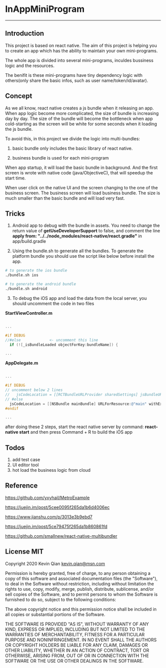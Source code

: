 # InAppMiniProgram

------------------------

## Introduction

This project is based on react native. The aim of this project is helping you to create an app which has the ability to maintain your own mini-programs.

The whole app is divided into several mini-programs, inculdes bussiness logic and the resources.

The benifit is these mini-programs have tiny dependency logic with others(only share the basic infos, such as user name/token/id/avatar). 


## Concept

As we all know, react native creates a js bundle when it releasing an app. When app logic become more complicated, the size of bundle is increasing day by day. The size of the bundle will become the bottleneck when app cold-starting as the screen will be white for some seconds when it loading the js bundle.

To avoid this, in this project we divide the logic into multi-bundles: 

 1. basic bundle only includes the basic library of react native. 

 2. business bundle is used for each mini-program

When app startup, it will load the basic bundle in background. And the first screen is wrote with native code (java/ObjectiveC), that will speedup the start time.

When user click on the native UI and the screen changing to the one of the business screen. The business screen will load business bundle. The size is much smaller than the basic bundle and will load very fast.

## Tricks

1. Android app to debug with the bundle in assets. You need to change the return value of **getUseDeveloperSupport** to false, and comment the line **apply from: "../../node_modules/react-native/react.gradle"** in app/build.gradle

2. Using the bundle.sh to generate all the bundles. To generate the platform bundle you should use the script like below before install the app.

```bash
# to generate the ios bundle
./bundle.sh ios

# to generate the android bundle
./bundle.sh android

```

3. To debug the iOS app and load the data from the local server, you should uncomment the code in two files

**StartViewController.m**

```objective-c

...

#if DEBUG
//#else             <- uncomment this line
  if (![_isBundleLoaded objectForKey:bundleName]) {

...

```

**AppDelegate.m**

```objective-c

...

#if DEBUG
// uncomment below 2 lines
//   jsCodeLocation = [[RCTBundleURLProvider sharedSettings] jsBundleURLForBundleRoot:@"index" fallbackResource:nil];
// #else
  jsCodeLocation = [[NSBundle mainBundle] URLForResource:@"main" withExtension:@"jsbundle"];
#endif

...

```

after doing these 2 steps, start the react native server by command: **react-native start** and then press Command + R to build the iOS app

## Todos

1. add test case
2. UI editor tool
3. hot load the business logic from cloud

## Reference

https://github.com/yxyhail/MetroExample

https://juejin.im/post/5cee0095f265da1b6d4006ec

https://www.jianshu.com/p/3013e3b9ebd7

https://juejin.im/post/5ce79475f265da1b860861fd

https://github.com/smallnew/react-native-multibundler


## License MIT

Copyright 2020 Kevin Qian <kevin.qian@msn.com>

Permission is hereby granted, free of charge, to any person obtaining a copy of this software and associated documentation files (the "Software"), to deal in the Software without restriction, including without limitation the rights to use, copy, modify, merge, publish, distribute, sublicense, and/or sell copies of the Software, and to permit persons to whom the Software is furnished to do so, subject to the following conditions:

The above copyright notice and this permission notice shall be included in all copies or substantial portions of the Software.

THE SOFTWARE IS PROVIDED "AS IS", WITHOUT WARRANTY OF ANY KIND, EXPRESS OR IMPLIED, INCLUDING BUT NOT LIMITED TO THE WARRANTIES OF MERCHANTABILITY, FITNESS FOR A PARTICULAR PURPOSE AND NONINFRINGEMENT. IN NO EVENT SHALL THE AUTHORS OR COPYRIGHT HOLDERS BE LIABLE FOR ANY CLAIM, DAMAGES OR OTHER LIABILITY, WHETHER IN AN ACTION OF CONTRACT, TORT OR OTHERWISE, ARISING FROM, OUT OF OR IN CONNECTION WITH THE SOFTWARE OR THE USE OR OTHER DEALINGS IN THE SOFTWARE.